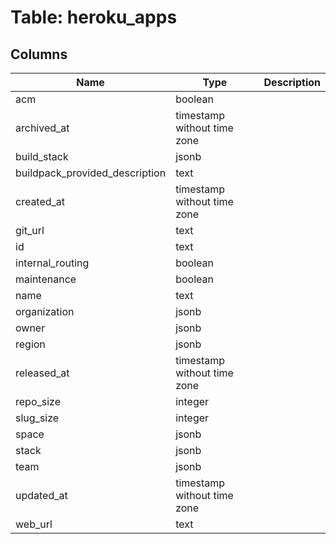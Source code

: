 
# Table: heroku_apps

## Columns
| Name        | Type           | Description  |
| ------------- | ------------- | -----  |
|acm|boolean||
|archived_at|timestamp without time zone||
|build_stack|jsonb||
|buildpack_provided_description|text||
|created_at|timestamp without time zone||
|git_url|text||
|id|text||
|internal_routing|boolean||
|maintenance|boolean||
|name|text||
|organization|jsonb||
|owner|jsonb||
|region|jsonb||
|released_at|timestamp without time zone||
|repo_size|integer||
|slug_size|integer||
|space|jsonb||
|stack|jsonb||
|team|jsonb||
|updated_at|timestamp without time zone||
|web_url|text||
